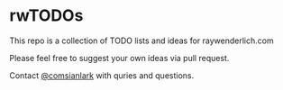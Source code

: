 # rwTODOs

This repo is a collection of TODO lists and ideas for raywenderlich.com

Please feel free to suggest your own ideas via pull request.

Contact [@comsianlark](https://twitter.com/comsianlark) with quries and questions.
